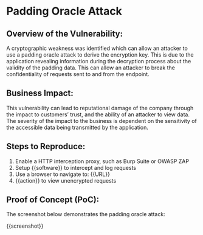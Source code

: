 # Padding Oracle Attack

## Overview of the Vulnerability:

A cryptographic weakness was identified which can allow an attacker to use a padding oracle attack to derive the encryption key. This is due to the application revealing information during the decryption process about the validity of the padding data. This can allow an attacker to break the confidentiality of requests sent to and from the endpoint.

## Business Impact:

This vulnerability can lead to reputational damage of the company through the impact to customers’ trust, and the ability of an attacker to view data. The severity of the impact to the business is dependent on the sensitivity of the accessible data being transmitted by the application.

## Steps to Reproduce:

1. Enable a HTTP interception proxy, such as Burp Suite or OWASP ZAP
1. Setup {{software}} to intercept and log requests
1. Use a browser to navigate to: {{URL}}
1. {{action}} to view unencrypted requests

## Proof of Concept (PoC):

The screenshot below demonstrates the padding oracle attack:

{{screenshot}}

